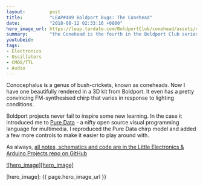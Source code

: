 ```yaml
---
layout:         post
title:          "LEAP#409 Boldport Bugs: The Conehead"
date:           "2018-08-12 02:33:16 +0800"
hero_image_url: https://leap.tardate.com/BoldportClub/conehead/assets/conehead_build.jpg
summary:        "the Conehead is the fourth in the Boldport Club series of beautiful electronic critters, Project #24 April 2018"
youtubeid:
tags:
- Electronics
- Oscillators
- CMOS/TTL
- Audio
---
```


Conocephalus is a genus of bush-crickets, known as coneheads.
Now I have one beautifully rendered in a 3D kit from Boldport.
It even has a pretty convincing FM-synthesised chirp that varies in response to lighting conditions.

Boldport projects never fail to inspire some new learning. In the case it introduced me to
[Pure Data](https://puredata.info/) - a nifty open source visual programming language for multimedia.
I reproduced the Pure Data chirp model and added a few more controls to make it easier to play around with.

As always, [all notes, schematics and code are in the Little Electronics & Arduino Projects repo on GitHub][project]

[![hero_image][hero_image]][project]

[leap]: https://leap.tardate.com
[project]: https://github.com/tardate/LittleArduinoProjects/tree/master/BoldportClub/conehead
[hero_image]: {{ page.hero_image_url }}
